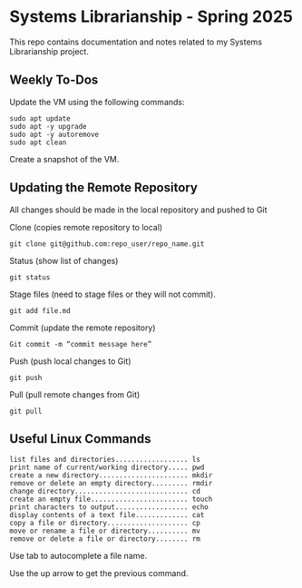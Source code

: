 # Systems Librarianship - Spring 2025

This repo contains documentation and notes related to my Systems Librarianship project.

## Weekly To-Dos

Update the VM using the following commands:

```
sudo apt update
sudo apt -y upgrade
sudo apt -y autoremove
sudo apt clean
```

Create a snapshot of the VM.

## Updating the Remote Repository

All changes should be made in the local repository and pushed to Git

Clone (copies remote repository to local)

`git clone git@github.com:repo_user/repo_name.git`

Status (show list of changes)

`git status`

Stage files (need to stage files or they will not commit).

`git add file.md`

Commit (update the remote repository)

`Git commit -m “commit message here”`

Push (push local changes to Git)

`git push`

Pull (pull remote changes from Git)

`git pull`

## Useful Linux Commands

```
list files and directories.................. ls
print name of current/working directory..... pwd
create a new directory...................... mkdir
remove or delete an empty directory......... rmdir
change directory............................ cd
create an empty file........................ touch
print characters to output.................. echo
display contents of a text file............. cat
copy a file or directory.................... cp
move or rename a file or directory.......... mv
remove or delete a file or directory........ rm
```

Use tab to autocomplete a file name.

Use the up arrow to get the previous command.